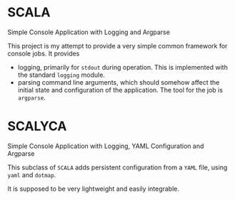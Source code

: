 # SCALA
Simple Console Application with Logging and Argparse

This project is my attempt to provide a very simple common framework for console jobs. It provides

- logging, primarily for `stdout` during operation. This is implemented with the standard `logging` module.
- parsing command line arguments, which should somehow affect the initial state and configuration of the application.
  The tool for the job is `argparse`.

# SCALYCA
Simple Console Application with Logging, YAML Configuration and Argparse

This subclass of `SCALA` adds persistent configuration from a `YAML` file, using `yaml` and `dotmap`.

It is supposed to be very lightweight and easily integrable.
